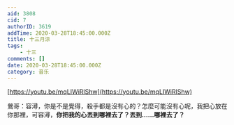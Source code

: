 ```yaml
---
aid: 3808
cid: 7
authorID: 3619
addTime: 2020-03-28T18:45:00.000Z
title: 十三月涼
tags:
    - 十三
comments: []
date: 2020-03-28T18:45:00.000Z
category: 音乐
---
```


[https://youtu.be/mqLIWiRlShw](https://youtu.be/mqLIWiRlShw)

鶯哥：容潯，你是不是覺得，殺手都是沒有心的？怎麼可能沒有心呢，我把心放在你那裡，可容潯，**你把我的心丟到哪裡去了？丟到……哪裡去了？**
